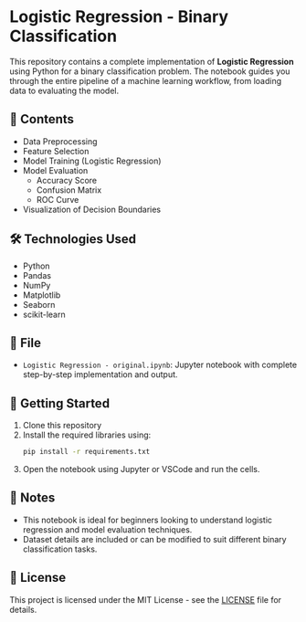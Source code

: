 # Logistic Regression - Binary Classification

This repository contains a complete implementation of **Logistic Regression** using Python for a binary classification problem. The notebook guides you through the entire pipeline of a machine learning workflow, from loading data to evaluating the model.

## 📘 Contents

- Data Preprocessing
- Feature Selection
- Model Training (Logistic Regression)
- Model Evaluation
  - Accuracy Score
  - Confusion Matrix
  - ROC Curve
- Visualization of Decision Boundaries

## 🛠️ Technologies Used

- Python
- Pandas
- NumPy
- Matplotlib
- Seaborn
- scikit-learn

## 📁 File

- `Logistic Regression - original.ipynb`: Jupyter notebook with complete step-by-step implementation and output.

## 🚀 Getting Started

1. Clone this repository
2. Install the required libraries using:
   ```bash
   pip install -r requirements.txt
   ```
3. Open the notebook using Jupyter or VSCode and run the cells.

## 📌 Notes

- This notebook is ideal for beginners looking to understand logistic regression and model evaluation techniques.
- Dataset details are included or can be modified to suit different binary classification tasks.

## 📄 License

This project is licensed under the MIT License - see the [LICENSE](LICENSE) file for details.
